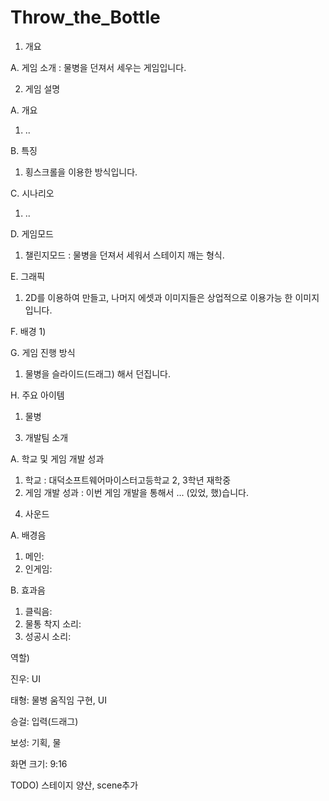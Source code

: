 # Throw_the_Bottle
1. 개요
 
 A. 게임 소개 : 물병을 던져서 세우는 게임입니다.

2. 게임 설명
 
 A. 개요
  1) ..
 
 B. 특징
  1) 횡스크롤을 이용한 방식입니다.
 
 C. 시나리오
  1) ..
 
 D. 게임모드
  1) 챌린지모드 : 물병을 던져서 세워서 스테이지 깨는 형식.
 
 E. 그래픽
  1) 2D를 이용하여 만들고, 나머지 에셋과 이미지들은 상업적으로 이용가능 한 이미지입니다.
 
 F. 배경
  1) 
 
 G. 게임 진행 방식
  1) 물병을 슬라이드(드래그) 해서 던집니다.
 
 H. 주요 아이템
  1) 물병

3. 개발팀 소개
 
 A. 학교 및 게임 개발 성과
  1) 학교 : 대덕소프트웨어마이스터고등학교 2, 3학년 재학중
  2) 게임 개발 성과 : 이번 게임 개발을 통해서 ... (있었, 했)습니다.

4. 사운드
 
 A. 배경음
  1) 메인:
  2) 인게임:
 
 B. 효과음
  1) 클릭음:
  2) 물통 착지 소리:
  3) 성공시 소리:

역할)
 
 진우: UI
 
 태형: 물병 움직임 구현, UI
 
 승걸: 입력(드래그)
 
 보성: 기획, 물 

화면 크기: 9:16

TODO)
 스테이지 양산, scene추가
